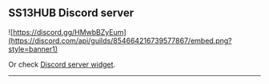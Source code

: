 
## SS13HUB Discord server

![https://discord.gg/HMwbBZyEum](https://discord.com/api/guilds/854664216739577867/embed.png?style=banner1)

Or check [Discord server widget](https://discord.com/widget?id=854664216739577867&theme=dark).

---

<!--

## Hi there 👋

**Here are some ideas to get you started:**

🙋‍♀️ A short introduction - what is your organization all about?
🌈 Contribution guidelines - how can the community get involved?
👩‍💻 Useful resources - where can the community find your docs? Is there anything else the community should know?
🍿 Fun facts - what does your team eat for breakfast?
🧙 Remember, you can do mighty things with the power of [Markdown](https://docs.github.com/github/writing-on-github/getting-started-with-writing-and-formatting-on-github/basic-writing-and-formatting-syntax)
-->
